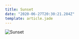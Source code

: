 ```yaml
---
title: Sunset
date: "2020-06-27T20:30:21.284Z"
template: article.jade
---
```


![Sunset](2020-06-27-clouds/2020-06-27_20-49-34.gif)

